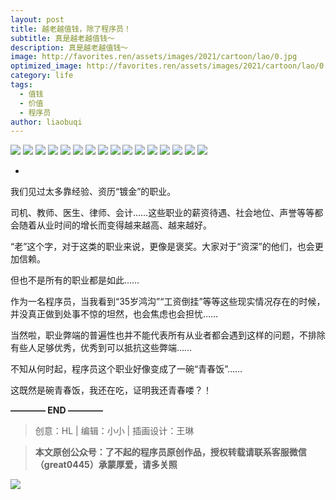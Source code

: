 ```yaml
---
layout: post
title: 越老越值钱，除了程序员！
subtitle: 真是越老越值钱～
description: 真是越老越值钱～
image: http://favorites.ren/assets/images/2021/cartoon/lao/0.jpg
optimized_image: http://favorites.ren/assets/images/2021/cartoon/lao/0.jpg
category: life
tags:
  - 值钱
  - 价值
  - 程序员
author: liaobuqi
---
```



![](http://favorites.ren/assets/images/2021/cartoon/bianbie/640.jpeg)
![](http://favorites.ren/assets/images/2021/cartoon/lao/640.jpeg)
![](http://favorites.ren/assets/images/2021/cartoon/lao/640-1.jpeg)
![](http://favorites.ren/assets/images/2021/cartoon/lao/640-2.jpeg)
![](http://favorites.ren/assets/images/2021/cartoon/lao/640-3.jpeg)
![](http://favorites.ren/assets/images/2021/cartoon/lao/640-4.jpeg)
![](http://favorites.ren/assets/images/2021/cartoon/lao/640-5.jpeg)
![](http://favorites.ren/assets/images/2021/cartoon/lao/640-6.jpeg)
![](http://favorites.ren/assets/images/2021/cartoon/lao/640-7.jpeg)
![](http://favorites.ren/assets/images/2021/cartoon/lao/640-8.jpeg)
![](http://favorites.ren/assets/images/2021/cartoon/lao/640-9.jpeg)
![](http://favorites.ren/assets/images/2021/cartoon/lao/640-10.jpeg)
![](http://favorites.ren/assets/images/2021/cartoon/lao/640-11.jpeg)
![](http://favorites.ren/assets/images/2021/cartoon/lao/640-12.jpeg)
![](http://favorites.ren/assets/images/2021/cartoon/lao/640-13.jpeg)
![](http://favorites.ren/assets/images/2021/cartoon/lao/640-14.jpeg)

-
我们见过太多靠经验、资历“镀金”的职业。

司机、教师、医生、律师、会计……这些职业的薪资待遇、社会地位、声誉等等都会随着从业时间的增长而变得越来越高、越来越好。

“老”这个字，对于这类的职业来说，更像是褒奖。大家对于“资深”的他们，也会更加信赖。

但也不是所有的职业都是如此……

作为一名程序员，当我看到“35岁鸿沟”“工资倒挂”等等这些现实情况存在的时候，并没真正做到处事不惊的坦然，也会焦虑也会担忧……

当然啦，职业弊端的普遍性也并不能代表所有从业者都会遇到这样的问题，不排除有些人足够优秀，优秀到可以抵抗这些弊端……

不知从何时起，程序员这个职业好像变成了一碗“青春饭”……

这既然是碗青春饭，我还在吃，证明我还青春喽？！

**———— END ————**

>创意：HL | 编辑：小小 | 插画设计：王琳

>**本文原创公众号：了不起的程序员原创作品，授权转载请联系客服微信（great0445）承蒙厚爱，请多关照**

![](http://favorites.ren/assets/images/2021/cartoon/jiaban/640-3.jpeg)

